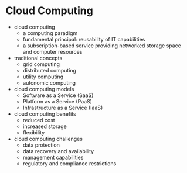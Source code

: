 # Cloud Computing

- cloud computing
  - a computing paradigm
  - fundamental principal: reusability of IT capabilities
  - a subscription-based service providing networked storage space and computer resources
- traditional concepts
  - grid computing
  - distributed computing
  - utility computing
  - autonomic computing
- cloud computing models
  - Software as a Service (SaaS)
  - Platform as a Service (PaaS)
  - Infrastructure as a Service (IaaS)
- cloud computing benefits
  - reduced cost
  - increased storage
  - flexibility
- cloud computing challenges
  - data protection
  - data recovery and availability
  - management capabilities
  - regulatory and compliance restrictions